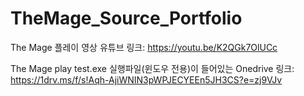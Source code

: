 # TheMage_Source_Portfolio

The Mage 플레이 영상 유튜브 링크: https://youtu.be/K2QGk7OlUCc

The Mage play test.exe 실행파일(윈도우 전용)이 들어있는 Onedrive 링크: https://1drv.ms/f/s!Aqh-AjiWNIN3pWPJECYEEn5JH3CS?e=zj9VJv
